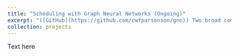 ```yaml
---
title: "Scheduling with Graph Neural Networks (Ongoing)"
excerpt: "([GitHub](https://github.com/cwfparsonson/gnn)) Two broad communities concern themselves with scheduling; computer science and networking. Often the computer science approach involves only the consideration of the job computation graph that each flow being scheduled is part of, whereas the properties and states of the network in which the flow is being scheduled are ignored. This leads to unrealistic assumptions of 0 latency for links, switches, etc., and can incur large buffering penalties due to congestion queueing. By contrast, the networking approach often only considers the network, ignoring the job computation graph that each flow is part of and only focusing on minmising e.g. flow completion time, rather than optimising the scheduler's performance with respect to the overall job graph. This project is introducing a new approach which considers both the job graph *and* the network when scheduling flows. By framing this as a combinatorial optimisation problem whereby an agent must choose an optimal sub-set of queued flows in a network graph to be scheduled for the next timeslot, a graph neural network can be trained to schedule flows in an end-to-end reinforcement learning environment. Hopefully this will demonstrate both good performance and the ability to be scaled to large networks.<br/><img src='/images/projects/scheduling_with_graph_neural_networks/excerpt.png'>"
collection: projects
---
```


Text here
